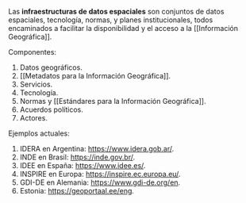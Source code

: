 Las **infraestructuras de datos espaciales** son conjuntos de datos espaciales, tecnología, normas, y planes institucionales, todos encaminados a facilitar la disponibilidad y el acceso a la [[Información Geográfica]].

Componentes:

1. Datos geográficos.
2. [[Metadatos para la Información Geográfica]].
3. Servicios.
4. Tecnología.
5. Normas y [[Estándares para la Información Geográfica]].
6. Acuerdos políticos.
7. Actores.

Ejemplos actuales:

1. IDERA en Argentina: https://www.idera.gob.ar/.
2. INDE en Brasil: https://inde.gov.br/.
3. IDEE en España: https://www.idee.es/.
4. INSPIRE en Europa: https://inspire.ec.europa.eu/.
5. GDI-DE en Alemania: https://www.gdi-de.org/en.
6. Estonia: https://geoportaal.ee/eng.
